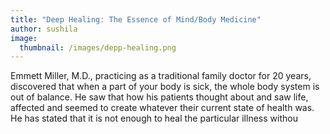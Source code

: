 ```yaml
---
title: "Deep Healing: The Essence of Mind/Body Medicine"
author: sushila
image: 
  thumbnail: /images/depp-healing.png
---
```

Emmett Miller, M.D., practicing as a traditional family doctor for 20 years, discovered that when a part of your body is sick, the whole body system is out of balance. He saw that how his patients thought about and saw life, affected and seemed to create whatever their current state of health was. He has stated that it is not enough to heal the particular illness withou
